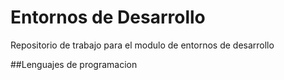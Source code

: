 # Entornos de Desarrollo
Repositorio de trabajo para el modulo de entornos de desarrollo

##Lenguajes de programacion
